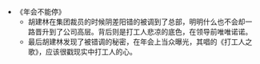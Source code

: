 - 《年会不能停》
	- 胡建林在集团裁员的时候阴差阳错的被调到了总部，明明什么也不会却一路晋升到了公司高层。背后则是打工人悲凉的底色，在领导前唯唯诺诺。
	- 最后胡建林发现了被错调的秘密，在年会上当众曝光，其唱的《打工人之歌》，应该很戳现实中打工人的心。